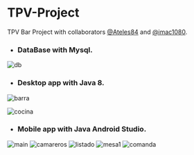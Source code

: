 # TPV-Project

TPV Bar Project with collaborators [@Ateles84](https://github.com/Ateles84) and [@imac1080](https://github.com/imac1080).

* ### DataBase with Mysql.

![db](http://imgfz.com/i/wPLtEJn.png)

* ### Desktop app with Java 8.

![barra](http://imgfz.com/i/fAZtwOl.png)

![cocina](http://imgfz.com/i/5jVwxyC.png)

* ### Mobile app with Java Android Studio.

![main](http://imgfz.com/i/4FXI0Di.png)
![camareros](http://imgfz.com/i/KmbeyOt.png)
![listado](http://imgfz.com/i/I0NTPL4.png)
![mesa1](http://imgfz.com/i/j3GLkg2.png)
![comanda](http://imgfz.com/i/ZDBSJhX.png)
